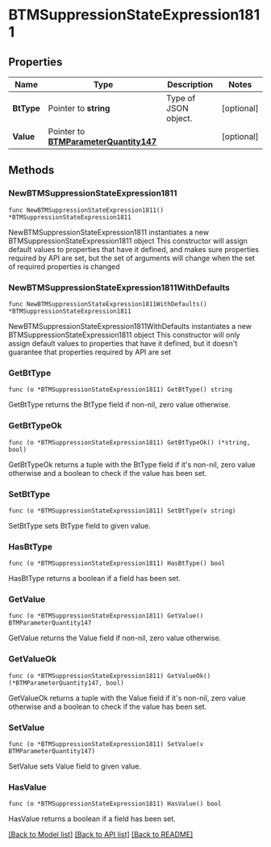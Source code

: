 # BTMSuppressionStateExpression1811

## Properties

Name | Type | Description | Notes
------------ | ------------- | ------------- | -------------
**BtType** | Pointer to **string** | Type of JSON object. | [optional] 
**Value** | Pointer to [**BTMParameterQuantity147**](BTMParameterQuantity147.md) |  | [optional] 

## Methods

### NewBTMSuppressionStateExpression1811

`func NewBTMSuppressionStateExpression1811() *BTMSuppressionStateExpression1811`

NewBTMSuppressionStateExpression1811 instantiates a new BTMSuppressionStateExpression1811 object
This constructor will assign default values to properties that have it defined,
and makes sure properties required by API are set, but the set of arguments
will change when the set of required properties is changed

### NewBTMSuppressionStateExpression1811WithDefaults

`func NewBTMSuppressionStateExpression1811WithDefaults() *BTMSuppressionStateExpression1811`

NewBTMSuppressionStateExpression1811WithDefaults instantiates a new BTMSuppressionStateExpression1811 object
This constructor will only assign default values to properties that have it defined,
but it doesn't guarantee that properties required by API are set

### GetBtType

`func (o *BTMSuppressionStateExpression1811) GetBtType() string`

GetBtType returns the BtType field if non-nil, zero value otherwise.

### GetBtTypeOk

`func (o *BTMSuppressionStateExpression1811) GetBtTypeOk() (*string, bool)`

GetBtTypeOk returns a tuple with the BtType field if it's non-nil, zero value otherwise
and a boolean to check if the value has been set.

### SetBtType

`func (o *BTMSuppressionStateExpression1811) SetBtType(v string)`

SetBtType sets BtType field to given value.

### HasBtType

`func (o *BTMSuppressionStateExpression1811) HasBtType() bool`

HasBtType returns a boolean if a field has been set.

### GetValue

`func (o *BTMSuppressionStateExpression1811) GetValue() BTMParameterQuantity147`

GetValue returns the Value field if non-nil, zero value otherwise.

### GetValueOk

`func (o *BTMSuppressionStateExpression1811) GetValueOk() (*BTMParameterQuantity147, bool)`

GetValueOk returns a tuple with the Value field if it's non-nil, zero value otherwise
and a boolean to check if the value has been set.

### SetValue

`func (o *BTMSuppressionStateExpression1811) SetValue(v BTMParameterQuantity147)`

SetValue sets Value field to given value.

### HasValue

`func (o *BTMSuppressionStateExpression1811) HasValue() bool`

HasValue returns a boolean if a field has been set.


[[Back to Model list]](../README.md#documentation-for-models) [[Back to API list]](../README.md#documentation-for-api-endpoints) [[Back to README]](../README.md)


